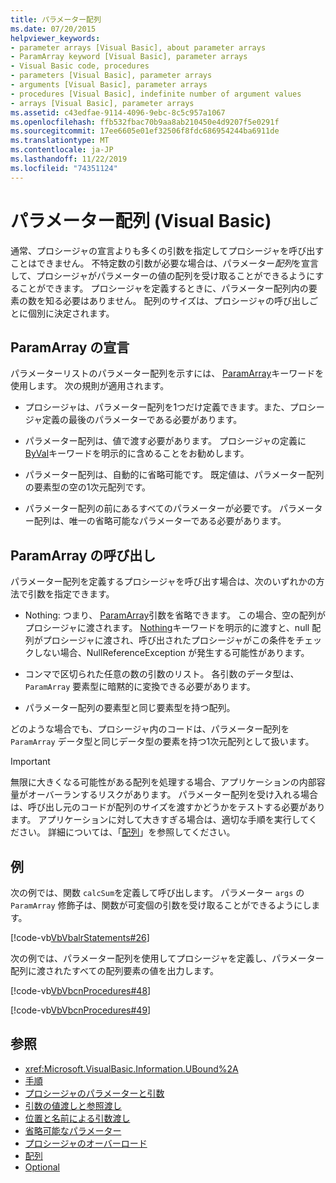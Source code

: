 ```yaml
---
title: パラメーター配列
ms.date: 07/20/2015
helpviewer_keywords:
- parameter arrays [Visual Basic], about parameter arrays
- ParamArray keyword [Visual Basic], parameter arrays
- Visual Basic code, procedures
- parameters [Visual Basic], parameter arrays
- arguments [Visual Basic], parameter arrays
- procedures [Visual Basic], indefinite number of argument values
- arrays [Visual Basic], parameter arrays
ms.assetid: c43edfae-9114-4096-9ebc-8c5c957a1067
ms.openlocfilehash: ffb532fbac70b9aa8ab210450e4d9207f5e0291f
ms.sourcegitcommit: 17ee6605e01ef32506f8fdc686954244ba6911de
ms.translationtype: MT
ms.contentlocale: ja-JP
ms.lasthandoff: 11/22/2019
ms.locfileid: "74351124"
---
```

# <a name="parameter-arrays-visual-basic"></a>パラメーター配列 (Visual Basic)
通常、プロシージャの宣言よりも多くの引数を指定してプロシージャを呼び出すことはできません。 不特定数の引数が必要な場合は、パラメーター*配列*を宣言して、プロシージャがパラメーターの値の配列を受け取ることができるようにすることができます。 プロシージャを定義するときに、パラメーター配列内の要素の数を知る必要はありません。 配列のサイズは、プロシージャの呼び出しごとに個別に決定されます。  
  
## <a name="declaring-a-paramarray"></a>ParamArray の宣言  
 パラメーターリストのパラメーター配列を示すには、 [ParamArray](../../../../visual-basic/language-reference/modifiers/paramarray.md)キーワードを使用します。 次の規則が適用されます。  
  
- プロシージャは、パラメーター配列を1つだけ定義できます。また、プロシージャ定義の最後のパラメーターである必要があります。  
  
- パラメーター配列は、値で渡す必要があります。 プロシージャの定義に[ByVal](../../../../visual-basic/language-reference/modifiers/byval.md)キーワードを明示的に含めることをお勧めします。  
  
- パラメーター配列は、自動的に省略可能です。 既定値は、パラメーター配列の要素型の空の1次元配列です。  
  
- パラメーター配列の前にあるすべてのパラメーターが必要です。 パラメーター配列は、唯一の省略可能なパラメーターである必要があります。  
  
## <a name="calling-a-paramarray"></a>ParamArray の呼び出し  
 パラメーター配列を定義するプロシージャを呼び出す場合は、次のいずれかの方法で引数を指定できます。  
  
- Nothing: つまり、 [ParamArray](../../../../visual-basic/language-reference/modifiers/paramarray.md)引数を省略できます。 この場合、空の配列がプロシージャに渡されます。 [Nothing](../../../../visual-basic/language-reference/nothing.md)キーワードを明示的に渡すと、null 配列がプロシージャに渡され、呼び出されたプロシージャがこの条件をチェックしない場合、NullReferenceException が発生する可能性があります。
  
- コンマで区切られた任意の数の引数のリスト。 各引数のデータ型は、`ParamArray` 要素型に暗黙的に変換できる必要があります。  
  
- パラメーター配列の要素型と同じ要素型を持つ配列。  
  
 どのような場合でも、プロシージャ内のコードは、パラメーター配列を `ParamArray` データ型と同じデータ型の要素を持つ1次元配列として扱います。  
  
> [!IMPORTANT]
> 無限に大きくなる可能性がある配列を処理する場合、アプリケーションの内部容量がオーバーランするリスクがあります。 パラメーター配列を受け入れる場合は、呼び出し元のコードが配列のサイズを渡すかどうかをテストする必要があります。 アプリケーションに対して大きすぎる場合は、適切な手順を実行してください。 詳細については、「[配列](../../../../visual-basic/programming-guide/language-features/arrays/index.md)」を参照してください。  
  
## <a name="example"></a>例  
 次の例では、関数 `calcSum`を定義して呼び出します。 パラメーター `args` の `ParamArray` 修飾子は、関数が可変個の引数を受け取ることができるようにします。  
  
 [!code-vb[VbVbalrStatements#26](~/samples/snippets/visualbasic/VS_Snippets_VBCSharp/VbVbalrStatements/VB/Class1.vb#26)]  
  
 次の例では、パラメーター配列を使用してプロシージャを定義し、パラメーター配列に渡されたすべての配列要素の値を出力します。  
  
 [!code-vb[VbVbcnProcedures#48](~/samples/snippets/visualbasic/VS_Snippets_VBCSharp/VbVbcnProcedures/VB/Class1.vb#48)]  
  
 [!code-vb[VbVbcnProcedures#49](~/samples/snippets/visualbasic/VS_Snippets_VBCSharp/VbVbcnProcedures/VB/Class1.vb#49)]  
  
## <a name="see-also"></a>参照

- <xref:Microsoft.VisualBasic.Information.UBound%2A>
- [手順](./index.md)
- [プロシージャのパラメーターと引数](./procedure-parameters-and-arguments.md)
- [引数の値渡しと参照渡し](./passing-arguments-by-value-and-by-reference.md)
- [位置と名前による引数渡し](./passing-arguments-by-position-and-by-name.md)
- [省略可能なパラメーター](./optional-parameters.md)
- [プロシージャのオーバーロード](./procedure-overloading.md)
- [配列](../../../../visual-basic/programming-guide/language-features/arrays/index.md)
- [Optional](../../../../visual-basic/language-reference/modifiers/optional.md)
